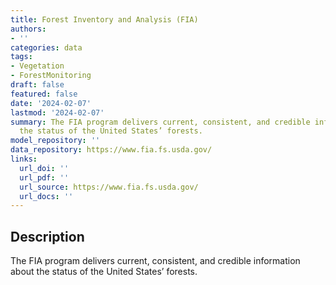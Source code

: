 ```yaml
---
title: Forest Inventory and Analysis (FIA)
authors:
- ''
categories: data
tags:
- Vegetation
- ForestMonitoring
draft: false
featured: false
date: '2024-02-07'
lastmod: '2024-02-07'
summary: The FIA program delivers current, consistent, and credible information about
  the status of the United States’ forests.
model_repository: ''
data_repository: https://www.fia.fs.usda.gov/
links:
  url_doi: ''
  url_pdf: ''
  url_source: https://www.fia.fs.usda.gov/
  url_docs: ''
---
```


## Description

The FIA program delivers current, consistent, and credible information about the status of the United States’ forests.

